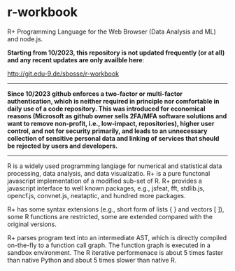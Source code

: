 # r-workbook

R+ Programming Language for the Web Browser (Data Analysis and ML) and node.js.

**Starting from 10/2023, this repository is not updated frequently (or at all) and any recent updates are only availble here**:

http://git.edu-9.de/sbosse/r-workbook

---

**Since 10/2023 github enforces a two-factor or multi-factor authentication, which is neither required in principle nor comfortable in daily use of a code repository. This was introduced for economical reasons (Microsoft as github owner sells 2FA/MFA software solutions and want to remove non-profit, i.e., low-impact, repositories), higher user control, and not for security primarily, and leads to an unnecessary collection of sensitive personal data and linking of services that should be rejected by users and developers.**

---

R is a widely used programming langiage for numerical and statistical data processing, data analysis, and data visualizatio. R+ is a pure functonal javascript implementation of a modified sub-set of R. R+ provides a javascript interface to well known packages, e.g., jsfeat, fft, stdlib.js, opencf.js, convnet.js, neataptic, and hundred more packages.

R+ has some syntax extensions (e.g., short form of lists { } and vectors [ ]), some R functions are restricted, some are extended compared with the original versions.

R+ parses program text into an intermediate AST, which is directly compiled on-the-fly to a function call graph. The function graph is executed in a sandbox environment. The R iterative performenace is about 5 times faster than native Python and about 5 times slower than native R.

